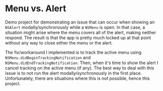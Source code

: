 # Menu vs. Alert

Demo project for demonstrating an issue that can occur when showing an `NSAlert` modally/synchronously while a `NSMenu` is open.
In that case, a situation might arise where the menu covers all of the alert, making neither respond. The result is that the app is pretty much locked up at that point without any way to close either the menu or the alert.

The fix/workaround I implemented is to track the active menu using `NSMenu.didBeginTrackingNotification` and `NSMenu.didEndTrackingNotification`. Then, when it's time to show the alert I cancel tracking on the active menu (if any).
The best way to deal with this issue is to not run the alert modally/synchronously in the first place. Unfortunately, there are situations where this is not possible, hence this project.

